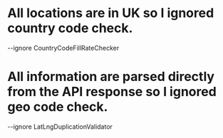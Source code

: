 # All locations are in UK so I ignored country code check.

--ignore CountryCodeFillRateChecker

# All information are parsed directly from the API response so I ignored geo code check.

--ignore LatLngDuplicationValidator